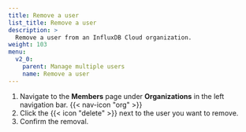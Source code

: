 ```yaml
---
title: Remove a user
list_title: Remove a user
description: >
  Remove a user from an InfluxDB Cloud organization.
weight: 103
menu:
  v2_0:
    parent: Manage multiple users
    name: Remove a user
---
```


1. Navigate to the **Members** page under **Organizations** in the left navigation bar.
   {{< nav-icon "org" >}}
2. Click the {{< icon "delete" >}} next to the user you want to remove.
3. Confirm the removal.
